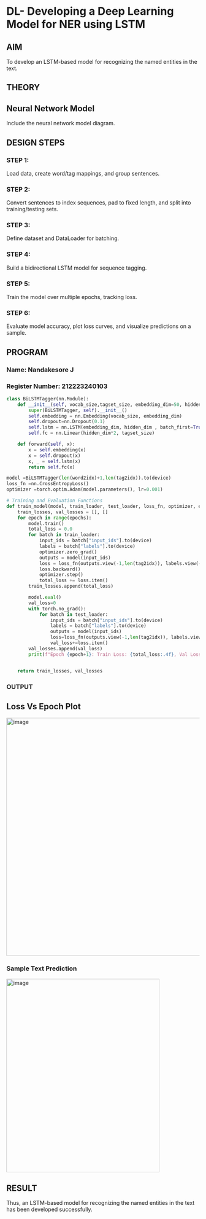 # DL- Developing a Deep Learning Model for NER using LSTM

## AIM
To develop an LSTM-based model for recognizing the named entities in the text.

## THEORY


## Neural Network Model
Include the neural network model diagram.

## DESIGN STEPS
### STEP 1: 
Load data, create word/tag mappings, and group sentences.

### STEP 2: 
Convert sentences to index sequences, pad to fixed length, and split into training/testing sets.

### STEP 3: 
Define dataset and DataLoader for batching.

### STEP 4: 
Build a bidirectional LSTM model for sequence tagging.

### STEP 5: 
Train the model over multiple epochs, tracking loss.

### STEP 6: 
Evaluate model accuracy, plot loss curves, and visualize predictions on a sample.


## PROGRAM

### Name: Nandakesore J

### Register Number: 212223240103

```python
class BiLSTMTagger(nn.Module):
    def __init__(self, vocab_size,tagset_size, embedding_dim=50, hidden_dim=100):
        super(BiLSTMTagger, self).__init__()
        self.embedding = nn.Embedding(vocab_size, embedding_dim)
        self.dropout=nn.Dropout(0.1)
        self.lstm = nn.LSTM(embedding_dim, hidden_dim , batch_first=True, bidirectional=True)
        self.fc = nn.Linear(hidden_dim*2, tagset_size)

    def forward(self, x):
        x = self.embedding(x)
        x = self.dropout(x)
        x, _ = self.lstm(x)
        return self.fc(x)        

model =BiLSTMTagger(len(word2idx)+1,len(tag2idx)).to(device)
loss_fn =nn.CrossEntropyLoss()
optimizer =torch.optim.Adam(model.parameters(), lr=0.001)

# Training and Evaluation Functions
def train_model(model, train_loader, test_loader, loss_fn, optimizer, epochs=3):
    train_losses, val_losses = [], []
    for epoch in range(epochs):
        model.train()
        total_loss = 0.0
        for batch in train_loader:
            input_ids = batch["input_ids"].to(device)
            labels = batch["labels"].to(device)
            optimizer.zero_grad()
            outputs = model(input_ids)
            loss = loss_fn(outputs.view(-1,len(tag2idx)), labels.view(-1))
            loss.backward()
            optimizer.step()
            total_loss += loss.item()
        train_losses.append(total_loss)

        model.eval()
        val_loss=0
        with torch.no_grad():
            for batch in test_loader:
                input_ids = batch["input_ids"].to(device)
                labels = batch["labels"].to(device)
                outputs = model(input_ids)
                loss=loss_fn(outputs.view(-1,len(tag2idx)), labels.view(-1))
                val_loss+=loss.item()
        val_losses.append(val_loss)
        print(f"Epoch {epoch+1}: Train Loss: {total_loss:.4f}, Val Loss: {val_loss:.4f}")


    return train_losses, val_losses
```

### OUTPUT

## Loss Vs Epoch Plot

<img width="724" height="620" alt="image" src="https://github.com/user-attachments/assets/854f0824-0c7c-4798-96b8-b7f8d72b8fe7" />

### Sample Text Prediction

<img width="399" height="504" alt="image" src="https://github.com/user-attachments/assets/cc39e717-c8c3-40ff-aee6-dcacd3c936d1" />

## RESULT
Thus, an LSTM-based model for recognizing the named entities in the text has been developed successfully.
